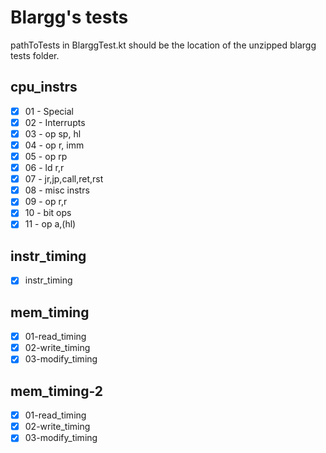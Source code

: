 # Blargg's tests
pathToTests in BlarggTest.kt should be the location of the unzipped blargg tests folder. 

## cpu_instrs
- [x] 01 - Special
- [x] 02 - Interrupts
- [x] 03 - op sp, hl
- [x] 04 - op r, imm
- [x] 05 - op rp
- [x] 06 - ld r,r
- [x] 07 - jr,jp,call,ret,rst
- [x] 08 - misc instrs
- [x] 09 - op r,r
- [x] 10 - bit ops
- [x] 11 - op a,(hl)

## instr_timing
- [x] instr_timing

## mem_timing
- [x] 01-read_timing
- [x] 02-write_timing
- [x] 03-modify_timing

## mem_timing-2
- [x] 01-read_timing
- [x] 02-write_timing
- [x] 03-modify_timing